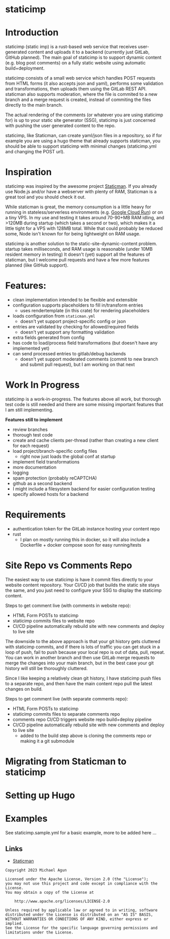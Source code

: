 # staticimp

# Introduction
staticimp (static imp) is a rust-based web service that receives user-generated content and uploads it to a backend (currently just GitLab, GitHub planned).
The main goal of staticimp is to support dynamic content (e.g. blog post comments) on a fully static website using automatic build+deployment.

staticimp consists of a small web service which handles POST requests from HTML forms (it also accepts json and yaml),
performs some validation and transformations, then uploads them using the GitLab REST API. staticman also supports moderation,
where the file is commited to a new branch and a merge request is created, instead of commiting the files directly to the main branch.

The actual rendering of the comments (or whatever you are using staticimp for) is up to your static site generator (SSG),
staticimp is just concerned with pushing the user generated content to the repo.

staticimp, like Staticman, can create yaml/json files in a repository, so if for example you are using a hugo theme that already supports staticman,
you should be able to support staticimp with minimal changes (staticimp.yml and changing the POST url).

# Inspiration
staticimp was inspired by the awesome project [Staticman](https://github.com/eduardoboucas/staticman).
If you already use Node.js and/or have a webserver with plenty of RAM, Staticman is a great tool and you should check it out.

While staticman is great, the memory consumption is a little heavy for running in stateless/serverless environments (e.g. [Google Cloud Run](https://cloud.google.com/run)) or on a tiny VPS.
In my use and testing it takes around 70-90+MB RAM idling, and >120MB during startup (which takes a second or two), which makes it a little tight for a VPS with 128MB total.
While that could probably be reduced some, Node isn't known for for being lightweight on RAM usage.

staticimp is another solution to the static-site-dynamic-content problem. startup takes milliseconds, and RAM usage is reasonable (under 10MB resident memory in testing)
It doesn't (yet) support all the features of staticman, but I welcome pull requests and have a few more features planned (like GitHub support).


# Features:
- clean implementation intended to be flexible and extensible
- configuration supports placeholders to fill in/transform entries
  - uses rendertemplate (in this crate) for rendering placeholders
- loads configuration from `staticman.yml`
  - doesn't yet support project-specific config or json
- entries are validated by checking for allowed/required fields
  - doesn't yet support any formatting validation
- extra fields generated from config
- has code to load/process field transformations (but doesn't have any implemented yet)
- can send processed entries to gitlab/debug backends
  - doesn't yet support moderated comments (commit to new branch and submit pull request),
    but I am working on that next


# Work In Progress

staticimp is a work-in-progress. The features above all work, but thorough test code is still
needed and there are some missing important features that I am still implementing.

**Features still to implement**
- review branches
- thorough test code
- create and cache clients per-thread (rather than creating a new client for each request)
- load project/branch-specific config files
  - right now just loads the global conf at startup
- implement field transformations
- more documentation
- logging
- spam protection (probably reCAPTCHA)
- github as a second backend
- I might include a filesystem backend for easier configuration testing
- specify allowed hosts for a backend


# Requirements
- authentication token for the GitLab instance hosting your content repo
- rust
  - I plan on mostly running this in docker, so it will also include a Dockerfile + docker compose soon for easy running/tests


# Site Repo vs Comments Repo
The easiest way to use staticimp is have it commit files directly to your website content repository.
Your CI/CD job that builds the static site stays the same,
and you just need to configure your SSG to display the staticimp content.

Steps to get comment live (with comments in website repo):
- HTML Form POSTs to staticimp
- staticimp commits files to website repo
- CI/CD pipeline automatically rebuild site with new comments and deploy to live site

The downside to the above approach is that your git history gets cluttered with staticimp commits, and if there is lots of traffic
you can get stuck in a loop of push, fail to push because your local repo is out of data, pull, repeat.
You can work in another branch and then use GitLab merge requests to merge the changes into your main branch,
but in the best case your git history will still be thoroughly cluttered.

Since I like keeping a relatively clean git history, I have staticimp push files to a separate repo, and then have the main content repo pull the latest
changes on build.

Steps to get comment live (with separate comments repo):
- HTML Form POSTs to staticimp
- staticimp commits files to separate comments repo
- comments repo CI/CD triggers website repo build+deploy pipeline
- CI/CD pipeline automatically rebuild site with new comments and deploy to live site
  - added to the build step above is cloning the comments repo or making it a git submodule

# Migrating from Staticman to staticimp

# Setting up Hugo


# Examples

See staticimp.sample.yml for a basic example, more to be added here ...

## Links

- [Staticman](https://github.com/eduardoboucas/staticman)

```
Copyright 2023 Michael Agun

Licensed under the Apache License, Version 2.0 (the "License");
you may not use this project and code except in compliance with the License.
You may obtain a copy of the License at

    http://www.apache.org/licenses/LICENSE-2.0

Unless required by applicable law or agreed to in writing, software
distributed under the License is distributed on an "AS IS" BASIS,
WITHOUT WARRANTIES OR CONDITIONS OF ANY KIND, either express or implied.
See the License for the specific language governing permissions and
limitations under the License.
```
